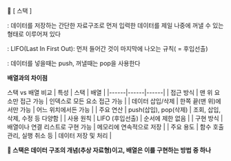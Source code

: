 📌 [ 스택 ]

: 데이터를 저장하는 간단한 자료구조로 먼저 입력한 데이터를 제일 나중에 꺼낼 수 있는 형태로 이루어져 있다

: LIFO(Last In First Out): 먼저 들어간 것이 마지막에 나오는 규칙( = 후입선출)

: 데이터를 넣을때는 push, 꺼낼때는 pop을 사용한다

**배열과의 차이점**

스택 vs 배열 비교
| 특성 | 스택 | 배열 |
|------|------|------|
| 접근 방식 | 맨 위 요소만 접근 가능 | 인덱스로 모든 요소 접근 가능 |
| 데이터 삽입/삭제 | 한쪽 끝(맨 위)에서만 가능 | 어느 위치에서든 가능 |
| 주요 연산 | push(삽입), pop(삭제) | 조회, 삽입, 삭제, 수정 등 다양함 |
| 사용 원칙 | LIFO (후입선출) | 순서에 제한 없음 |
| 구현 방식 | 배열이나 연결 리스트로 구현 가능 | 메모리에 연속적으로 저장 |
| 주요 용도 | 함수 호출 관리, 실행 취소 등 | 데이터 저장 및 처리 |

**💬 스택은 데이터 구조의 개념(추상 자료형)이고, 배열은 이를 구현하는 방법 중 하나**
